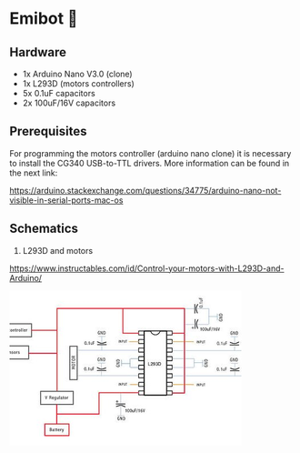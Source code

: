 # Emibot :robot:

## Hardware

* 1x Arduino Nano V3.0 (clone)
* 1x L293D (motors controllers)
* 5x 0.1uF capacitors
* 2x 100uF/16V capacitors

## Prerequisites

For programming the motors controller (arduino nano clone) it is necessary to install the CG340 USB-to-TTL drivers. More information can be found in the next link:

https://arduino.stackexchange.com/questions/34775/arduino-nano-not-visible-in-serial-ports-mac-os

## Schematics

1. L293D and motors

https://www.instructables.com/id/Control-your-motors-with-L293D-and-Arduino/

![L293D schema with motors](/images/l293d_schema.jpg)
